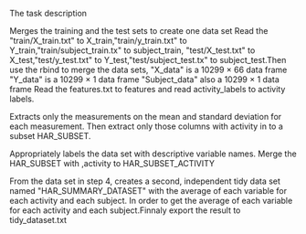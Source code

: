The task description

Merges the training and the test sets to create one data set Read the "train/X_train.txt" to X_train,"train/y_train.txt" to Y_train,"train/subject_train.tx" to subject_train, "test/X_test.txt" to X_test,"test/y_test.txt" to Y_test,"test/subject_test.tx" to subject_test.Then use the rbind to merge the data sets, "X_data" is a 10299 × 66 data frame "Y_data" is a 10299 × 1 data frame "Subject_data" also a 10299 × 1 data frame
Read the features.txt to features and read activity_labels to activity labels.

Extracts only the measurements on the mean and standard deviation for each measurement. Then extract only those columns with activity in to a subset HAR_SUBSET. 

Appropriately labels the data set with descriptive variable names. Merge the HAR_SUBSET with ,activity to HAR_SUBSET_ACTIVITY

From the data set in step 4, creates a second, independent tidy data set named "HAR_SUMMARY_DATASET" with the average of each variable for each activity and each subject. In order to get the average of each variable for each activity and each subject.Finnaly export the result to tidy_dataset.txt
